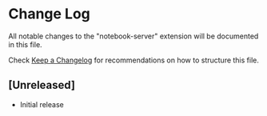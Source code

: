 # Change Log

All notable changes to the "notebook-server" extension will be documented in this file.

Check [Keep a Changelog](http://keepachangelog.com/) for recommendations on how to structure this file.

## [Unreleased]

- Initial release
